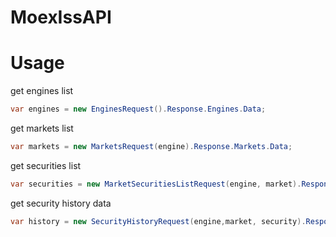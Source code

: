# MoexIssAPI

# Usage

get engines list

```csharp
var engines = new EnginesRequest().Response.Engines.Data;
```

get markets list

```csharp
var markets = new MarketsRequest(engine).Response.Markets.Data;
```

get securities list

```csharp
var securities = new MarketSecuritiesListRequest(engine, market).Response.Securities.Data;
```

get security history data

```csharp
var history = new SecurityHistoryRequest(engine,market, security).Response.Object.Data;
```

